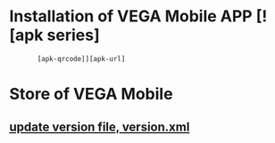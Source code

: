 # Installation of VEGA Mobile APP [![apk series]
           [apk-qrcode]][apk-url]

# Store of VEGA Mobile

## [update version file, version.xml][version-xml]

[apk-qrcode]: ./vegamobi_install_qrcode.png
[apk-url]: https://raw.githubusercontent.com/vsd-advantech/VEGA-Mobile-Store/master/vegamobi_release.apk
[version-xml]: ./version.xml
